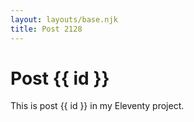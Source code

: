 ```yaml
---
layout: layouts/base.njk
title: Post 2128
---
```


# Post {{ id }}

This is post {{ id }} in my Eleventy project.
